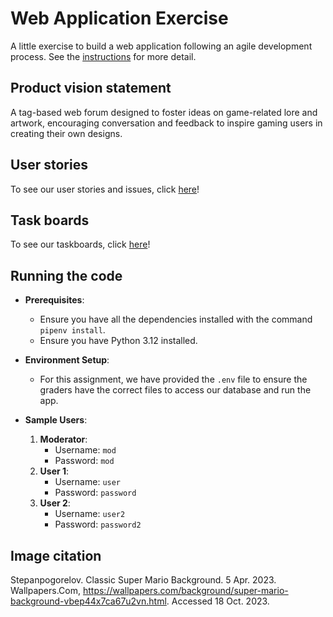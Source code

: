 # Web Application Exercise

A little exercise to build a web application following an agile development process. See the [instructions](instructions.md) for more detail.

## Product vision statement

A tag-based web forum designed to foster ideas on game-related lore and artwork, encouraging conversation and feedback to inspire gaming users in creating their own designs.

## User stories

To see our user stories and issues, click [here](https://github.com/software-students-fall2023/2-web-app-exercise-sst2/issues)!

## Task boards

To see our taskboards, click [here](https://github.com/software-students-fall2023/2-web-app-exercise-sst2/projects?query=is%3Aopen)!

## Running the code

* **Prerequisites**:
  - Ensure you have all the dependencies installed with the command `pipenv install`.
  - Ensure you have Python 3.12 installed.

* **Environment Setup**:
  - For this assignment, we have provided the `.env` file to ensure the graders have the correct files to access our database and run the app.

* **Sample Users**:
  1. **Moderator**:
     - Username: `mod`
     - Password: `mod`
  2. **User 1**:
     - Username: `user`
     - Password: `password`
  3. **User 2**:
     - Username: `user2`
     - Password: `password2`

## Image citation

Stepanpogorelov. Classic Super Mario Background. 5 Apr. 2023. Wallpapers.Com, https://wallpapers.com/background/super-mario-background-vbep44x7ca67u2vn.html. Accessed 18 Oct. 2023. 